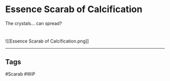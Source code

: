 # Essence Scarab of Calcification
The crystals... can spread?

#
![[Essence Scarab of Calcification.png]]

---
## Tags
#Scarab
#WiP 